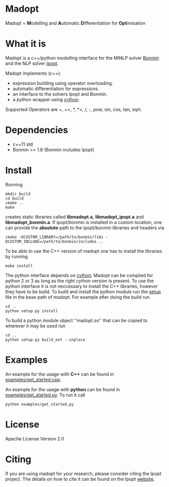 Madopt
======
Madopt = **M**odelling and **A**utomatic **D**ifferentiation for **Opt**imisation

What it is
==========

Madopt is a c++/python modelling interface for the MINLP solver [Bonmin](https://projects.coin-or.org/Bonmin) and the NLP solver [Ipopt](https://projects.coin-or.org/Ipopt).

Madopt implements (c++):
- expression building using operator overloading. 
- automatic differentiation for expressions.
- an interface to the solvers Ipopt and Bonmin.
- a python wrapper using [cython](http://cython.org/).

Supported Operators are 
+, +=, *, *=, /, -, pow, sin, cos, tan, sqrt.

Dependencies
============
- c++11 std
- Bonmin >= 1.8
(Bonmin includes Ipopt)

Install
=======
Running
```
mkdir build
cd build
cmake ..
make
```
creates static libraries called **libmadopt.a**, **libmadopt_ipopt.a** and **libmadopt_bonmin.a**.
If ipopt/bonmin is installed in a custom location, one can provide the **absolute** path to the ipopt/bonmin libraries and headers via

```
cmake -DCUSTOM_LIBRARY=/path/to/bonmin/libs -DCUSTOM_INCLUDE=/path/to/bonmin/includes ..
```

To be able to use the C++ version of madopt one has to install the libraries by running
```
make install
```

The python interface depends on [cython](http://cython.org/). 
Madopt can be complied for python 2 or 3 as long as the right cython version is present.
To use the python interface it is not neccessary to install the C++ libraries, however they have to be build.
To build and install the python module run the [setup](setup.py) file in the base path of madopt. For example after doing the build run
```
cd ..
python setup.py install
```

To build a python module object ''madopt.so'' that can be copied to wherever it may be used run
```
cd ..
python setup.py build_ext --inplace
```

Examples
========
An example for the usage with **C++** can be found in [examples/get_started.cpp](examples/get_started.cpp).

An example for the usage with **python** can be found in [examples/get_started.py](examples/get_started.py). To run it call
```
python examples/get_started.py
```

License
=======

Apache License Version 2.0

Citing
======

If you are using madopt for your research, please consider citing the Ipopt project. The details on how to cite it can be found on the Ipopt [website](https://projects.coin-or.org/Ipopt).
